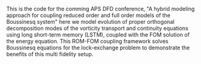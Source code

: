 This is the code for the comming APS DFD conference, "A hybrid modeling
approach for coupling reduced order and full order models of the Boussinesq
system"
here we model evolution of proper orthogonal decomposition modes of the vorticity transport and continuity equations using long short-term memory (LSTM), coupled with the FOM solution of the energy equation. This ROM-FOM coupling framework solves Boussinesq equations for the lock-exchange problem to demonstrate the benefits of this multi fidelity setup.
